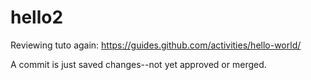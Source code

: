 # hello2
Reviewing tuto again: https://guides.github.com/activities/hello-world/ 

A commit is just saved changes--not yet approved or merged.
